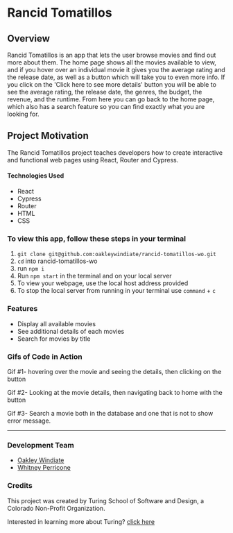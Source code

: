 # Rancid Tomatillos

## Overview

Rancid Tomatillos is an app that lets the user browse movies and find out more about them. The home page shows all the movies available to view, and if you hover over an individual movie it gives you the average rating and the release date, as well as a button which will take you to even more info. If you click on the 'Click here to see more details' button you will be able to see the average rating, the release date, the genres, the budget, the revenue, and the runtime. From here you can go back to the home page, which also has a search feature so you can find exactly what you are looking for.

## Project Motivation

The Rancid Tomatillos project teaches developers how to create interactive and functional web pages using React, Router and Cypress.

#### Technologies Used
* React
* Cypress
* Router
* HTML
* CSS


### To view this app, follow these steps in your terminal
1. `git clone git@github.com:oakleywindiate/rancid-tomatillos-wo.git`
2. `cd` into rancid-tomatillos-wo
3. run `npm i`
4. Run `npm start` in the terminal and on your local server
6. To view your webpage, use the local host address provided
7. To stop the local server from running in your terminal use `command` + `c`

### Features

* Display all available movies
* See additional details of each movies
* Search for movies by title

### Gifs of Code in Action
Gif #1- hovering over the movie and seeing the details, then clicking on the button


Gif #2- Looking at the movie details, then navigating back to home with the button


Gif #3- Search a movie both in the database and one that is not to show error message.

***

### Development Team

* [Oakley Windiate](https://github.com/oakleywindiate)
* [Whitney Perricone](https://github.com/Wperricone)

### Credits

This project was created by Turing School of Software and Design, a Colorado Non-Profit Organization.

Interested in learning more about Turing? [click here](https://turing.edu/)
